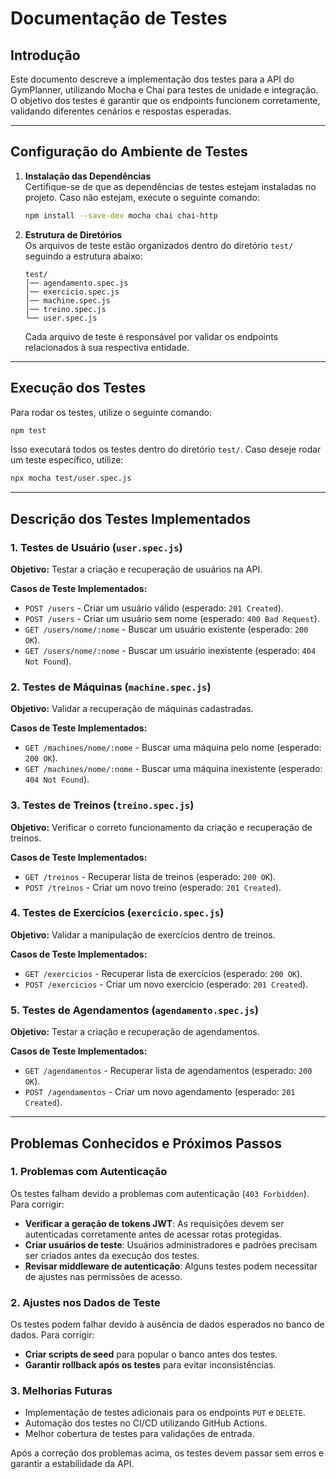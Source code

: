 # Documentação de Testes

## Introdução
Este documento descreve a implementação dos testes para a API do GymPlanner, utilizando Mocha e Chai para testes de unidade e integração. O objetivo dos testes é garantir que os endpoints funcionem corretamente, validando diferentes cenários e respostas esperadas.

---

## Configuração do Ambiente de Testes

1. **Instalação das Dependências**  
   Certifique-se de que as dependências de testes estejam instaladas no projeto. Caso não estejam, execute o seguinte comando:

   ```sh
   npm install --save-dev mocha chai chai-http
   ```

2. **Estrutura de Diretórios**  
   Os arquivos de teste estão organizados dentro do diretório `test/` seguindo a estrutura abaixo:

   ```
   test/
   │── agendamento.spec.js
   │── exercicio.spec.js
   │── machine.spec.js
   │── treino.spec.js
   └── user.spec.js
   ```

   Cada arquivo de teste é responsável por validar os endpoints relacionados à sua respectiva entidade.

---

## Execução dos Testes

Para rodar os testes, utilize o seguinte comando:

```sh
npm test
```

Isso executará todos os testes dentro do diretório `test/`. Caso deseje rodar um teste específico, utilize:

```sh
npx mocha test/user.spec.js
```

---

## Descrição dos Testes Implementados

### **1. Testes de Usuário (`user.spec.js`)**
**Objetivo:** Testar a criação e recuperação de usuários na API.

**Casos de Teste Implementados:**
- `POST /users` - Criar um usuário válido (esperado: `201 Created`).
- `POST /users` - Criar um usuário sem nome (esperado: `400 Bad Request`).
- `GET /users/nome/:nome` - Buscar um usuário existente (esperado: `200 OK`).
- `GET /users/nome/:nome` - Buscar um usuário inexistente (esperado: `404 Not Found`).

### **2. Testes de Máquinas (`machine.spec.js`)**
**Objetivo:** Validar a recuperação de máquinas cadastradas.

**Casos de Teste Implementados:**
- `GET /machines/nome/:nome` - Buscar uma máquina pelo nome (esperado: `200 OK`).
- `GET /machines/nome/:nome` - Buscar uma máquina inexistente (esperado: `404 Not Found`).

### **3. Testes de Treinos (`treino.spec.js`)**
**Objetivo:** Verificar o correto funcionamento da criação e recuperação de treinos.

**Casos de Teste Implementados:**
- `GET /treinos` - Recuperar lista de treinos (esperado: `200 OK`).
- `POST /treinos` - Criar um novo treino (esperado: `201 Created`).

### **4. Testes de Exercícios (`exercicio.spec.js`)**
**Objetivo:** Validar a manipulação de exercícios dentro de treinos.

**Casos de Teste Implementados:**
- `GET /exercicios` - Recuperar lista de exercícios (esperado: `200 OK`).
- `POST /exercicios` - Criar um novo exercício (esperado: `201 Created`).

### **5. Testes de Agendamentos (`agendamento.spec.js`)**
**Objetivo:** Testar a criação e recuperação de agendamentos.

**Casos de Teste Implementados:**
- `GET /agendamentos` - Recuperar lista de agendamentos (esperado: `200 OK`).
- `POST /agendamentos` - Criar um novo agendamento (esperado: `201 Created`).

---

## Problemas Conhecidos e Próximos Passos

### **1. Problemas com Autenticação**
Os testes falham devido a problemas com autenticação (`403 Forbidden`). Para corrigir:
- **Verificar a geração de tokens JWT**: As requisições devem ser autenticadas corretamente antes de acessar rotas protegidas.
- **Criar usuários de teste**: Usuários administradores e padrões precisam ser criados antes da execução dos testes.
- **Revisar middleware de autenticação**: Alguns testes podem necessitar de ajustes nas permissões de acesso.

### **2. Ajustes nos Dados de Teste**
Os testes podem falhar devido à ausência de dados esperados no banco de dados. Para corrigir:
- **Criar scripts de seed** para popular o banco antes dos testes.
- **Garantir rollback após os testes** para evitar inconsistências.

### **3. Melhorias Futuras**
- Implementação de testes adicionais para os endpoints `PUT` e `DELETE`.
- Automação dos testes no CI/CD utilizando GitHub Actions.
- Melhor cobertura de testes para validações de entrada.

Após a correção dos problemas acima, os testes devem passar sem erros e garantir a estabilidade da API.
